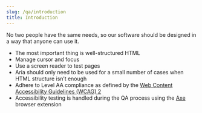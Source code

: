 ```yaml
---
slug: /qa/introduction
title: Introduction
---
```


No two people have the same needs, so our software should be designed in a way that anyone can use it.

* The most important thing is well-structured HTML
* Manage cursor and focus
* Use a screen reader to test pages
* Aria should only need to be used for a small number of cases when HTML structure isn’t enough
* Adhere to Level AA compliance as defined by the [Web Content Accessibility Guidelines (WCAG) 2](https://www.w3.org/WAI/WCAG2AA-Conformance)
* Accessibility testing is handled during the QA process using the [Axe](https://www.deque.com/axe/) browser extension
